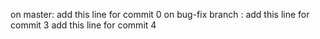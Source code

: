 
on master:
add this line for commit 0
on bug-fix branch :
add this line for commit 3
add this line for commit 4 

